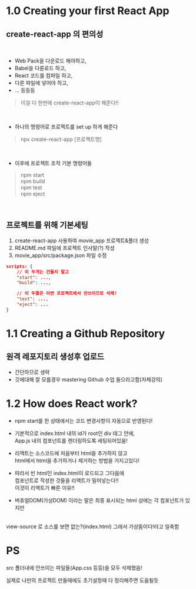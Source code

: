 # 1.0 Creating your first React App

## create-react-app 의 편의성 

</br>

- Web Pack을 다운로드 해야하고,
- Babel을 다룬로드 하고,
- React 코드를 컴파일 하고,
- 다른 파일에 넣어야 하고,
- ... 등등등
> 이걸 다 한번에 create-react-app이 해준다!!

</br>

- 하나의 명령어로 프로젝트를 set up 하게 해준다
> npx create-react-app [프로젝트명]

</br>

- 이후에 프로젝트 조작 기본 명령어들
> npm start </br>
> npm build </br>
> npm test </br>
> npm eject </br>

</br>

## 프로젝트를 위해 기본세팅

1. create-react-app 사용하여 movie_app 프로젝트&폴더 생성
2. README.md 파일에 프로젝트 인사말(?) 작성
3. movie_app/src/package.json 파일 수정

```json
scripts: {
    // 이 두개는 건들지 말고
    "start": ..., 
    "build": ...,

    // 이 두줄은 이번 프로젝트에서 안쓰이므로 삭제!
    "test": ...,
    "eject": ...
}
```

# 1.1 Creating a Github Repository
## 원격 레포지토리 생성후 업로드
- 간단하므로 생략
- 깃에대해 잘 모를경우 mastering Github 수업 들으라고함(자체강의)

# 1.2 How does React work?
- npm start를 한 상태에서는 코드 변경사항이 자동으로 반영된다!

- 기본적으로 index.html 내의 id가 root인 div 태그 안에, </br>
    App.js 내의 컴포넌트를 렌더링하도록 세팅되어있음!

- 리액트는 소스코드에 처음부터 html을 추가하지 않고 </br>
    html에서 html을 추가하거나 제거하는 방법을 가지고있다! </br>
    
- 따라서 빈 html인 index.html이 로드되고 그다음에 </br>
    컴포넌트로 작성한 것들을 리액트가 밀어넣는다!! </br>
    이것이 리액트가 빠른 이유!!

- 버츄얼DOM(가상DOM) 이라는 말은 최종 표시되는 html 상에는 각 컴포넌트가 있지만
</br>
    view-source 로 소스를 보면 없는?(index.html) 그래서 가상돔이다!라고 일축함

# PS
src 폴더내에 안쓰이는 파일들(App.css 등등)을 모두 삭제했음! 
</br>

실제로 나만의 프로젝트 만들때에도 초기설정때 다 정리해주면 도움될듯






